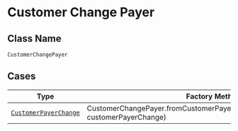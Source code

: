 
# Customer Change Payer

## Class Name

`CustomerChangePayer`

## Cases

| Type | Factory Method |
|  --- | --- |
| [`CustomerPayerChange`](../../../doc/models/customer-payer-change.md) | CustomerChangePayer.fromCustomerPayerChange(CustomerPayerChange customerPayerChange) |

